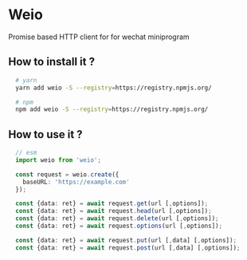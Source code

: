 # Weio

Promise based HTTP client for for wechat miniprogram

## How to install it ?
```sh
  # yarn
  yarn add weio -S --registry=https://registry.npmjs.org/

  # npm
  npm add weio -S --registry=https://registry.npmjs.org/
```

## How to use it ?
```ts
  // esm
  import weio from 'weio';

  const request = weio.create({
    baseURL: 'https://example.com'
  });

  const {data: ret} = await request.get(url [,options]);
  const {data: ret} = await request.head(url [,options]);
  const {data: ret} = await request.delete(url [,options]);
  const {data: ret} = await request.options(url [,options]);

  const {data: ret} = await request.put(url [,data] [,options]);
  const {data: ret} = await request.post(url [,data] [,options]);
```